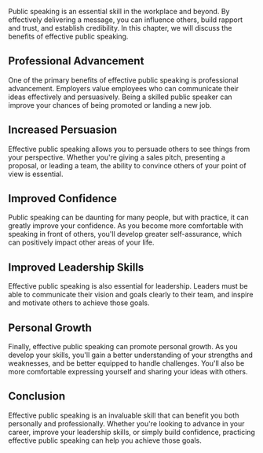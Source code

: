 
Public speaking is an essential skill in the workplace and beyond. By effectively delivering a message, you can influence others, build rapport and trust, and establish credibility. In this chapter, we will discuss the benefits of effective public speaking.

Professional Advancement
------------------------

One of the primary benefits of effective public speaking is professional advancement. Employers value employees who can communicate their ideas effectively and persuasively. Being a skilled public speaker can improve your chances of being promoted or landing a new job.

Increased Persuasion
--------------------

Effective public speaking allows you to persuade others to see things from your perspective. Whether you're giving a sales pitch, presenting a proposal, or leading a team, the ability to convince others of your point of view is essential.

Improved Confidence
-------------------

Public speaking can be daunting for many people, but with practice, it can greatly improve your confidence. As you become more comfortable with speaking in front of others, you'll develop greater self-assurance, which can positively impact other areas of your life.

Improved Leadership Skills
--------------------------

Effective public speaking is also essential for leadership. Leaders must be able to communicate their vision and goals clearly to their team, and inspire and motivate others to achieve those goals.

Personal Growth
---------------

Finally, effective public speaking can promote personal growth. As you develop your skills, you'll gain a better understanding of your strengths and weaknesses, and be better equipped to handle challenges. You'll also be more comfortable expressing yourself and sharing your ideas with others.

Conclusion
----------

Effective public speaking is an invaluable skill that can benefit you both personally and professionally. Whether you're looking to advance in your career, improve your leadership skills, or simply build confidence, practicing effective public speaking can help you achieve those goals.
